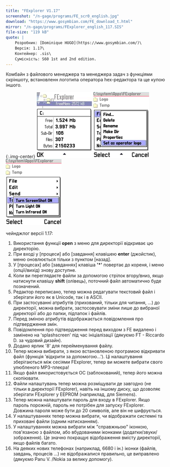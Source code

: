 ```yaml
---
title: "FExplorer V1.17"
screenshot: "/n-gage/programs/FE_scr0_english.jpg"
download: "https://www.gosymbian.com/FE_download_t.html"
mirror: "/n-gage/programs/FExplorer_english_117.SIS"
file-size: "119 kB"
quote: |
    Розробник: [Dominique HUGO](https://www.gosymbian.com/)\
    Версія: 1.17\
    Контейнер: .sis\
    Сумісність: S60 1st and 2nd edition.
---
```


Комбайн з файлового менеджера та менеджера задач з функціями скріншоту, встановленн логотипа оператора hex-редактора та ще купою іншого.

{:.img-center}
![FExplorer](/n-gage/programs/FE_scr1_english.jpg)
![FExplorer](/n-gage/programs/FE_scr5_english.jpg)
![FExplorer](/n-gage/programs/FE_scr6_english.jpg)

чейнджлог версії 1.17:

1. Використання функції **open** з меню для директорії відкриває цю директорію.
2. При вході у [процеси] або [завдання] клавішею **enter** (джойстик), меню оновлюється тільки з пунктом [назад].
3. У [процесах] або [завданнях] клавіша **'*'** повертає до кореня, і меню (опції/вихід) знову доступне.
4. Коли ви переглядаєте файли за допомогою стрілок вгору/вниз, якщо натиснути клавішу **shift** (олівець), поточний файл автоматично буде позначений.
5. Редактор переписано, тепер можна редагувати текстовий файл і зберігати його як в Unicode, так і в ASCII.
6. При застосуванні атрибутів (прихований, тільки для читання, ...) до директорії, можна вибрати, застосовувати зміни лише до вибраної директорії або до папки, підпапок і файлів.
7. Перед зміною атрибутів відображається повідомлення про підтвердження змін.
8. Повідомлення про підтвердження перед виходом з FE видалено і замінено на 'splashscreen' під час ініціалізації (дякуємо FT - Riccardo D. за чудовий дизайн).
9. Додано ярлик '8' для перейменування файлу.
10. Тепер можна вибирати, з якою встановленою програмою відкривати файл (функція 'відкрити за допомогою...'). Ці налаштування зберігаються між сесіями FExplorer, тепер ви можете вибрати свого улюбленого MP3-плеєра!
11. Якщо файл використовується ОС (заблокований), тепер його можна скопіювати.
12. Файли налаштувань тепер можна розміщувати де завгодно (не тільки в директорії FExplorer), навіть на іншому диску, що дозволяє зберігати FExplorer у EEPROM (наприклад, для Siemens).
13. Тепер можна налаштувати пароль для входу в FExplorer. Якщо пароль порожній, пароль не потрібен для запуску FExplorer. Довжина пароля може бути до 20 символів, але він не шифрується.
14. У налаштуваннях тепер можна вибрати, чи відображати системні та приховані файли (одним натисканням).
15. У налаштуваннях можна вибрати між "справжньою" іконкою, пов'язаною з файлом, або вбудованими іконками (додатки/звуки/зображення). Це значно покращує відображення вмісту директорії, якщо файлів багато.
16. На деяких нових телефонах (наприклад, 6680 і ін.) іконки (файлів, завдань, процесів ...) не відображалися правильно, це виправлено (дякуємо Panu V. /Nokia за велику допомогу).
